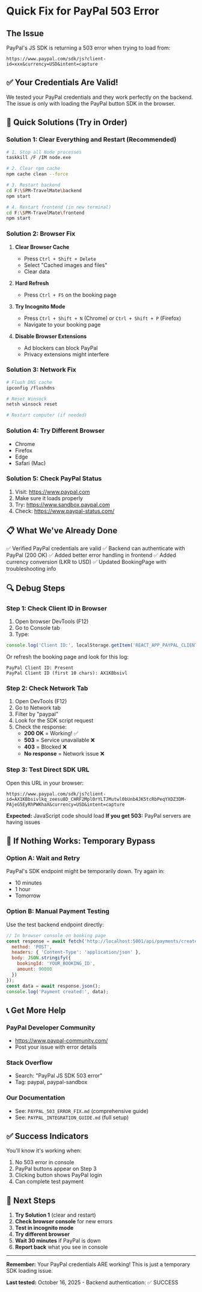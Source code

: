 # Quick Fix for PayPal 503 Error

## The Issue
PayPal's JS SDK is returning a 503 error when trying to load from:
```
https://www.paypal.com/sdk/js?client-id=xxx&currency=USD&intent=capture
```

## ✅ Your Credentials Are Valid!
We tested your PayPal credentials and they work perfectly on the backend. The issue is only with loading the PayPal button SDK in the browser.

## 🔧 Quick Solutions (Try in Order)

### Solution 1: Clear Everything and Restart (Recommended)

```bash
# 1. Stop all Node processes
taskkill /F /IM node.exe

# 2. Clear npm cache
npm cache clean --force

# 3. Restart backend
cd F:\SPM-TravelMate\backend
npm start

# 4. Restart frontend (in new terminal)
cd F:\SPM-TravelMate\frontend
npm start
```

### Solution 2: Browser Fix

1. **Clear Browser Cache**
   - Press `Ctrl + Shift + Delete`
   - Select "Cached images and files"
   - Clear data
   
2. **Hard Refresh**
   - Press `Ctrl + F5` on the booking page
   
3. **Try Incognito Mode**
   - Press `Ctrl + Shift + N` (Chrome) or `Ctrl + Shift + P` (Firefox)
   - Navigate to your booking page
   
4. **Disable Browser Extensions**
   - Ad blockers can block PayPal
   - Privacy extensions might interfere
   
### Solution 3: Network Fix

```bash
# Flush DNS cache
ipconfig /flushdns

# Reset Winsock
netsh winsock reset

# Restart computer (if needed)
```

### Solution 4: Try Different Browser

- Chrome
- Firefox
- Edge
- Safari (Mac)

### Solution 5: Check PayPal Status

1. Visit: https://www.paypal.com
2. Make sure it loads properly
3. Try: https://www.sandbox.paypal.com
4. Check: https://www.paypal-status.com/

## 📋 What We've Already Done

✅ Verified PayPal credentials are valid
✅ Backend can authenticate with PayPal (200 OK)
✅ Added better error handling in frontend
✅ Added currency conversion (LKR to USD)
✅ Updated BookingPage with troubleshooting info

## 🔍 Debug Steps

### Step 1: Check Client ID in Browser

1. Open browser DevTools (F12)
2. Go to Console tab
3. Type:
```javascript
console.log('Client ID:', localStorage.getItem('REACT_APP_PAYPAL_CLIENT_ID'));
```

Or refresh the booking page and look for this log:
```
PayPal Client ID: Present
PayPal Client ID (first 10 chars): AX1KBbsivl
```

### Step 2: Check Network Tab

1. Open DevTools (F12)
2. Go to Network tab
3. Filter by "paypal"
4. Look for the SDK script request
5. Check the response:
   - **200 OK** = Working! ✅
   - **503** = Service unavailable ❌
   - **403** = Blocked ❌
   - **No response** = Network issue ❌

### Step 3: Test Direct SDK URL

Open this URL in your browser:
```
https://www.paypal.com/sdk/js?client-id=AX1KBbsivlkq_zeesu8D_CHRF2Mpl0rYLTJMutwl0bUnb4JK5tcRbPeqYXDZ3DM-PAjeG5EyRhPWKhaX&currency=USD&intent=capture
```

**Expected:** JavaScript code should load
**If you get 503:** PayPal servers are having issues

## 🚨 If Nothing Works: Temporary Bypass

### Option A: Wait and Retry
PayPal's SDK endpoint might be temporarily down. Try again in:
- 10 minutes
- 1 hour
- Tomorrow

### Option B: Manual Payment Testing
Use the test backend endpoint directly:

```javascript
// In browser console on booking page
const response = await fetch('http://localhost:5001/api/payments/create-order', {
  method: 'POST',
  headers: { 'Content-Type': 'application/json' },
  body: JSON.stringify({
    bookingId: 'YOUR_BOOKING_ID',
    amount: 90000
  })
});
const data = await response.json();
console.log('Payment created:', data);
```

## 📞 Get More Help

### PayPal Developer Community
- https://www.paypal-community.com/
- Post your issue with error details

### Stack Overflow
- Search: "PayPal JS SDK 503 error"
- Tag: paypal, paypal-sandbox

### Our Documentation
- See: `PAYPAL_503_ERROR_FIX.md` (comprehensive guide)
- See: `PAYPAL_INTEGRATION_GUIDE.md` (full setup)

## ✅ Success Indicators

You'll know it's working when:
1. No 503 error in console
2. PayPal buttons appear on Step 3
3. Clicking button shows PayPal login
4. Can complete test payment

## 🎯 Next Steps

1. **Try Solution 1** (clear and restart)
2. **Check browser console** for new errors
3. **Test in incognito mode**
4. **Try different browser**
5. **Wait 30 minutes** if PayPal is down
6. **Report back** what you see in console

---

**Remember:** Your PayPal credentials ARE working! This is just a temporary SDK loading issue.

**Last tested:** October 16, 2025 - Backend authentication: ✅ SUCCESS
